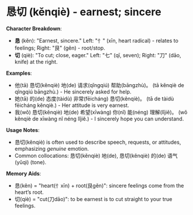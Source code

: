 # **恳切 (kěnqiè) - earnest; sincere**

**Character Breakdown**:  
- **恳** (kěn): "Earnest, sincere." Left: "忄" (xīn, heart radical) - relates to feelings; Right: "艮" (gěn) - root/stop.  
- **切** (qiè): "To cut; close, eager." Left: "七" (qī, seven); Right: "刀" (dāo, knife) at the right.

**Examples**:  
- 他(tā) 恳切(kěnqiè) 地(de) 请求(qǐngqiú) 帮助(bāngzhù)。 (tā kěnqiè de qǐngqiú bāngzhù.) - He sincerely asked for help.  
- 她(tā) 的(de) 态度(tàidù) 非常(fēicháng) 恳切(kěnqiè)。 (tā de tàidù fēicháng kěnqiè.) - Her attitude is very earnest.  
- 我(wǒ) 恳切(kěnqiè) 地(de) 希望(xīwàng) 你(nǐ) 能(néng) 理解(lǐjiě)。 (wǒ kěnqiè de xīwàng nǐ néng lǐjiě.) - I sincerely hope you can understand.

**Usage Notes**:  
- 恳切(kěnqiè) is often used to describe speech, requests, or attitudes, emphasizing *genuine* emotion.  
- Common collocations: 恳切(kěnqiè) 地(de), 恳切(kěnqiè) 的(de) 语气(yǔqì) (tone).

**Memory Aids**:  
- 恳(kěn) = "heart(忄xīn) + root(艮gěn)": sincere feelings come from the heart’s root.  
- 切(qiè) = "cut(刀dāo)": to be earnest is to cut straight to your true feelings.